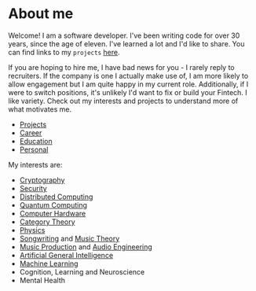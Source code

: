 # About me

Welcome! I am a software developer. I've been writing code for over 30 years, since the age of eleven. I've learned a
lot and I'd like to share. You can find links to my `projects` [here](projects.md).

If you are hoping to hire me, I have bad news for you - I rarely reply to recruiters. If the company is one
I actually make use of, I am more likely to allow engagement but I am quite happy in my current role.
Additionally, if I were to switch positions, it's unlikely I'd want to fix or build your Fintech. I like
variety. Check out my interests and projects to understand more of what motivates me.

- [Projects](projects.md)
- [Career](career.md)
- [Education](education.md)
- [Personal](personal.md)

My interests are:

- [Cryptography](https://github.com/jasoncolburne/jason-math/tree/main/lib/jason/math/cryptography)
- [Security](https://github.com/jasoncolburne/howto/tree/main/security/README.md)
- [Distributed Computing](https://github.com/jasoncolburne/howto/tree/main/distributed/README.md)
- [Quantum Computing](https://github.com/jasoncolburne/QuantumComputer.jl)
- [Computer Hardware](https://github.com/jasoncolburne/homelab/blob/main/switch.md)
- [Category Theory](https://en.wikipedia.org/wiki/Category_theory)
- [Physics](https://en.wikipedia.org/wiki/Physics)
- [Songwriting](https://en.wikipedia.org/wiki/Songwriter) and [Music Theory](https://en.wikipedia.org/wiki/Music_theory)
- [Music Production](https://en.wikipedia.org/wiki/Record_producer) and [Audio Engineering](https://en.wikipedia.org/wiki/Audio_engineer)
- [Artificial General Intelligence](https://en.wikipedia.org/wiki/Artificial_general_intelligence)
- [Machine Learning](https://en.wikipedia.org/wiki/Machine_learning)
- Cognition, Learning and Neuroscience
- Mental Health
